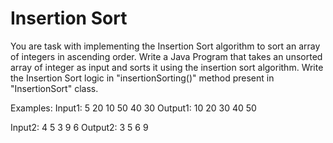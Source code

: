 # Insertion Sort

You are task with implementing the Insertion Sort algorithm to sort an array of integers in ascending order. Write a Java Program that takes an unsorted array of integer as input and sorts it using the insertion  sort algorithm. Write the Insertion Sort logic in "insertionSorting()" method present in "InsertionSort" class.

Examples:
Input1:  5
         20 10 50 40 30
Output1: 10 20 30 40 50

Input2:  4
         5 3 9 6
Output2: 3 5 6 9
